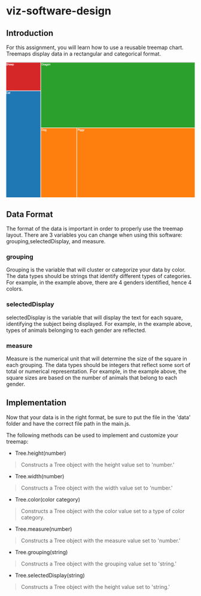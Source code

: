 # viz-software-design

## Introduction
For this assignment, you will learn how to use a reusable treemap chart. Treemaps display data in a rectangular and categorical format.

![screenshot of treemap example](imgs/treemap1.png)

## Data Format
The format of the data is important in order to properly use the treemap layout. There are 3 variables you can change when using this software: grouping,selectedDisplay, and measure.

### grouping
Grouping is the variable that will cluster or categorize your data by color. The data types should be strings that identify different types of categories. For example, in the example above, there are 4 genders identified, hence 4 colors.

### selectedDisplay
selectedDisplay is the variable that will display the text for each square, identifying the subject being displayed. For example, in the example above, types of animals belonging to each gender are reflected.

### measure
Measure is the numerical unit that will determine the size of the square in each grouping. The data types should be integers that reflect some sort of total or numerical representation. For example, in the example above, the square sizes are based on the number of animals that belong to each gender.

## Implementation
Now that your data is in the right format, be sure to put the file in the 'data' folder and have the correct file path in the main.js.

The following methods can be used to implement and customize your treemap:

- Tree.height(number)
> Constructs a Tree object with the height value set to 'number.'
- Tree.width(number)
> Constructs a Tree object with the width value set to 'number.'
- Tree.color(color category)
> Constructs a Tree object with the color value set to a type of color category.
- Tree.measure(number)
> Constructs a Tree object with the measure value set to 'number.'
- Tree.grouping(string)
> Constructs a Tree object with the grouping value set to 'string.'
- Tree.selectedDisplay(string)
> Constructs a Tree object with the height value set to 'string.'




